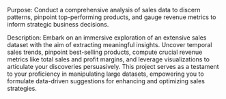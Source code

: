 Purpose: Conduct a comprehensive analysis of sales data to discern patterns, pinpoint top-performing products, and gauge revenue metrics to inform strategic business decisions.

Description: Embark on an immersive exploration of an extensive sales dataset with the aim of extracting meaningful insights. Uncover temporal sales trends, pinpoint best-selling products, compute crucial revenue metrics like total sales and profit margins, and leverage visualizations to articulate your discoveries persuasively. This project serves as a testament to your proficiency in manipulating large datasets, empowering you to formulate data-driven suggestions for enhancing and optimizing sales strategies.
